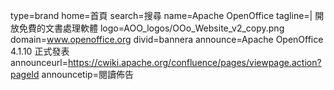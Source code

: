 type=brand
home=首頁
search=搜尋
name=Apache OpenOffice 
tagline=| 開放免費的文書處理軟體
logo=AOO_logos/OOo_Website_v2_copy.png
domain=www.openoffice.org
divid=bannera
announce=Apache OpenOffice 4.1.10 正式發表
announceurl=https://cwiki.apache.org/confluence/pages/viewpage.action?pageId
announcetip=閱讀佈告
~~~~~~
~~~~~~
